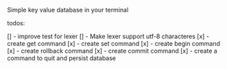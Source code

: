 Simple key value database in your terminal

todos:

[] - improve test for lexer
[] - Make lexer support utf-8 characteres
[x] - create get command
[x] - create set command
[x] - create begin command
[x] - create rollback command
[x] - create commit command
[x] - create a command to quit and persist database
